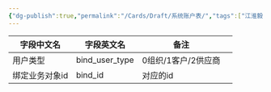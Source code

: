 ```yaml
---
{"dg-publish":true,"permalink":"/Cards/Draft/系统账户表/","tags":["江淮毅昌/蝶创I-MES/MES"]}
---
```





| **字段中文名** | **字段英文名**      | **备注**       |     |
| --------- | -------------- | ------------ | --- |
| 用户类型      | bind_user_type | 0组织/1客户/2供应商 |     |
| 绑定业务对象id  | bind_id        | 对应的id        |     |
